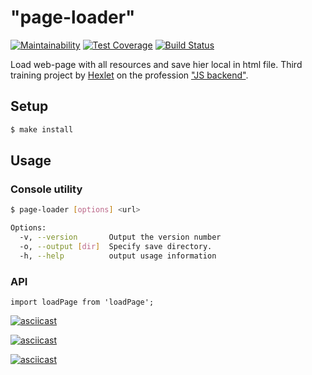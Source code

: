 # "page-loader"

[![Maintainability](https://api.codeclimate.com/v1/badges/78bcb5e1308888cb666e/maintainability)](https://codeclimate.com/github/sergpvv/backend-project-lvl3/maintainability)
[![Test Coverage](https://api.codeclimate.com/v1/badges/78bcb5e1308888cb666e/test_coverage)](https://codeclimate.com/github/sergpvv/backend-project-lvl3/test_coverage)
[![Build Status](https://travis-ci.org/sergpvv/backend-project-lvl3.svg?branch=master)](https://travis-ci.org/sergpvv/backend-project-lvl3)

Load web-page with all resources and save hier local in html file.
Third training project by [Hexlet](https://hexlet.io/#features) on the profession ["JS backend"](https://hexlet.io/professions/backend).

## Setup

```sh
$ make install
```

## Usage
### Console utility
```sh
$ page-loader [options] <url>

Options:
  -v, --version       Output the version number
  -o, --output [dir]  Specify save directory.
  -h, --help          output usage information

```
### API
```
import loadPage from 'loadPage';
```

[![asciicast](https://asciinema.org/a/tBn0MYq7eYxnb76ZGVrNooXEL.svg)](https://asciinema.org/a/tBn0MYq7eYxnb76ZGVrNooXEL)

[![asciicast](https://asciinema.org/a/u63efX5lgzMxYKvSCEl38sqdk.svg)](https://asciinema.org/a/u63efX5lgzMxYKvSCEl38sqdk)

[![asciicast](https://asciinema.org/a/ruwottP5yOex1jiwJ2JZlgmDG.svg)](https://asciinema.org/a/ruwottP5yOex1jiwJ2JZlgmDG)
